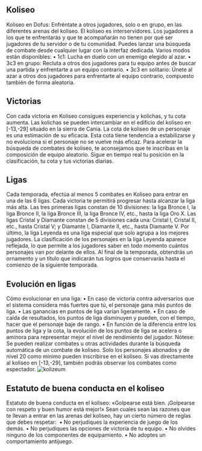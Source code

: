 ## Koliseo
Koliseo en Dofus: Enfréntate a otros jugadores, solo o en grupo, en las diferentes arenas del koliseo. El koliseo es interservidores. Los jugadores a los que te enfrentarás y que te acompañarán no tienen por qué ser jugadores de tu servidor o de tu comunidad.
Puedes lanzar una búsqueda de combate desde cualquier lugar con la interfaz dedicada. Varios modos están disponibles:
• 1c1: Lucha en duelo con un enemigo elegido al azar.
• 3c3 en grupo: Recluta a otros dos jugadores para tu equipo antes de buscar una partida y enfrentarte a un equipo contrario.
• 3c3 en solitario: Únete al azar a otros dos jugadores para enfrentarte al equipo contrario, compuesto también de forma aleatoria.

## Victorias
Con cada victoria en Koliseo consigues experiencia y kolichas, y tu cota aumenta. Las kolichas se pueden intercambiar en el edificio del koliseo en [-13,-29] situado en la sierra de Cania. La cota de koliseo de un personaje es una estimación de su eficacia. Esta cota tiene tendencia a estabilizarse y no evoluciona si el personaje no se vuelve más eficaz. 
Para acelerar la búsqueda de combates de koliseo, te aconsejamos que te inscribas en la composición de equipo aleatorio. Sigue en tiempo real tu posición en la clasificación, tu cota y tus victorias diarias. 

## Ligas
Cada temporada, efectúa al menos 5 combates en Koliseo para entrar en una de las 6 ligas. Cada victoria te permitirá progresar hasta alcanzar la liga más alta.
Las tres primeras ligas constan de 10 divisiones: la liga Bronce I, la liga Bronce II, la liga Bronce III, la liga Bronce IV, etc., hasta la liga Oro X.
Las ligas Cristal y Diamante constan de 5 divisiones cada una: Cristal I, Cristal II, etc., hasta Cristal V; y Diamante I, Diamante II, etc., hasta Diamante V.
Por último, la liga Leyenda es una liga especial que solo agrupa a los mejores jugadores. La clasificación de los personajes en la liga Leyenda aparece reflejada, lo que permite a los jugadores saber en todo momento cuántos personajes van por delante de ellos. Al final de la temporada, obtendrás un ornamento y un título que indicarán tus logros que conservarás hasta el comienzo de la siguiente temporada.

## Evolución en ligas
Cómo evolucionar en una liga:
• En caso de victoria contra adversarios que el sistema considera más fuertes que tú, el personaje gana más puntos de liga.
• Las ganancias en puntos de liga varían ligeramente.
• En caso de caída de resultados, los puntos de liga disminuyen y pueden, con el tiempo, hacer que el personaje baje de rango.
• En función de la diferencia entre los puntos de liga y la cota, la evolución de los puntos de liga se acelera o aminora para representar mejor el nivel de rendimiento del jugador.
Nótese: Se pueden realizar combates u otras actividades durante la búsqueda automática de un combate de koliseo. Solo los personajes abonados y de nivel 20 como mínimo pueden inscribirse en el koliseo. Si vas directamente al koliseo en [-13,-29], también podrás observar los combates como espectador.
![kolizeum](https://media.discordapp.net/attachments/1107006154426560682/1107008078802587808/kolizeum-627x90.png)

## Estatuto de buena conducta en el koliseo
Estatuto de buena conducta en el koliseo: «Golpearse está bien. ¡Golpearse con respeto y buen humor está mejor!»
Sean cuales sean las razones que te llevan a entrar en las arenas del koliseo, hay un cierto número de reglas que debes respetar: 
• No perjudiques la experiencia de juego de los demás.
• No perjudiques las opciones de victoria de tu equipo.
• No olvides ninguno de los componentes de equipamiento.
• No adoptes un comportamiento antijuego.